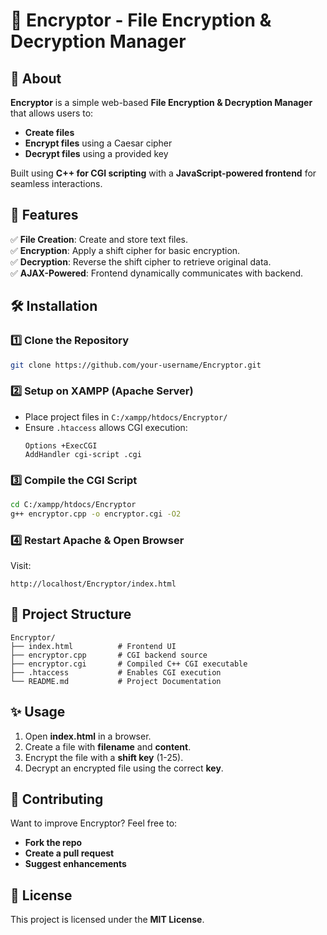 # 🔐 Encryptor - File Encryption & Decryption Manager

## 📌 About
**Encryptor** is a simple web-based **File Encryption & Decryption Manager** that allows users to:
- **Create files**
- **Encrypt files** using a Caesar cipher
- **Decrypt files** using a provided key

Built using **C++ for CGI scripting** with a **JavaScript-powered frontend** for seamless interactions.

## 🚀 Features
✅ **File Creation**: Create and store text files.  
✅ **Encryption**: Apply a shift cipher for basic encryption.  
✅ **Decryption**: Reverse the shift cipher to retrieve original data.  
✅ **AJAX-Powered**: Frontend dynamically communicates with backend.  

## 🛠 Installation
### 1️⃣ **Clone the Repository**
```bash
git clone https://github.com/your-username/Encryptor.git
```

### 2️⃣ **Setup on XAMPP (Apache Server)**
- Place project files in `C:/xampp/htdocs/Encryptor/`
- Ensure `.htaccess` allows CGI execution:
  ```
  Options +ExecCGI
  AddHandler cgi-script .cgi
  ```

### 3️⃣ **Compile the CGI Script**
```bash
cd C:/xampp/htdocs/Encryptor
g++ encryptor.cpp -o encryptor.cgi -O2
```

### 4️⃣ **Restart Apache & Open Browser**
Visit:
```
http://localhost/Encryptor/index.html
```

## 📂 Project Structure
```
Encryptor/
├── index.html          # Frontend UI
├── encryptor.cpp       # CGI backend source
├── encryptor.cgi       # Compiled C++ CGI executable
├── .htaccess           # Enables CGI execution
└── README.md           # Project Documentation
```

## ✨ Usage
1. Open **index.html** in a browser.
2. Create a file with **filename** and **content**.
3. Encrypt the file with a **shift key** (1-25).
4. Decrypt an encrypted file using the correct **key**.

## 🎯 Contributing
Want to improve Encryptor? Feel free to:
- **Fork the repo**
- **Create a pull request**
- **Suggest enhancements**

## 📖 License
This project is licensed under the **MIT License**.
